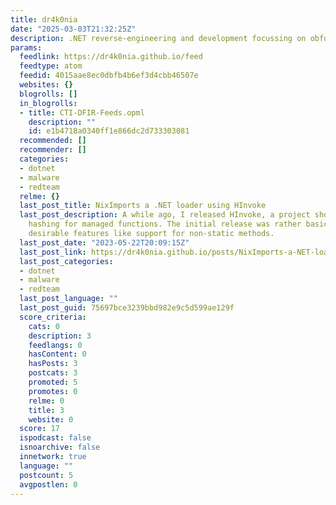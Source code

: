```yaml
---
title: dr4k0nia
date: "2025-03-03T21:32:25Z"
description: .NET reverse-engineering and development focussing on obfuscation/deobfuscation
params:
  feedlink: https://dr4k0nia.github.io/feed
  feedtype: atom
  feedid: 4015aae8ec0dbfb4b6ef3d4cbb46507e
  websites: {}
  blogrolls: []
  in_blogrolls:
  - title: CTI-DFIR-Feeds.opml
    description: ""
    id: e1b4718a0340ff1e866dc2d733303081
  recommended: []
  recommender: []
  categories:
  - dotnet
  - malware
  - redteam
  relme: {}
  last_post_title: NixImports a .NET loader using HInvoke
  last_post_description: A while ago, I released HInvoke, a project showcasing API
    hashing for managed functions. The initial release was rather basic and lacked
    desirable features like support for non-static methods.
  last_post_date: "2023-05-22T20:09:15Z"
  last_post_link: https://dr4k0nia.github.io/posts/NixImports-a-NET-loader-using-HInvoke/
  last_post_categories:
  - dotnet
  - malware
  - redteam
  last_post_language: ""
  last_post_guid: 75697bce3239bbd982e9c5d599ae129f
  score_criteria:
    cats: 0
    description: 3
    feedlangs: 0
    hasContent: 0
    hasPosts: 3
    postcats: 3
    promoted: 5
    promotes: 0
    relme: 0
    title: 3
    website: 0
  score: 17
  ispodcast: false
  isnoarchive: false
  innetwork: true
  language: ""
  postcount: 5
  avgpostlen: 0
---
```

